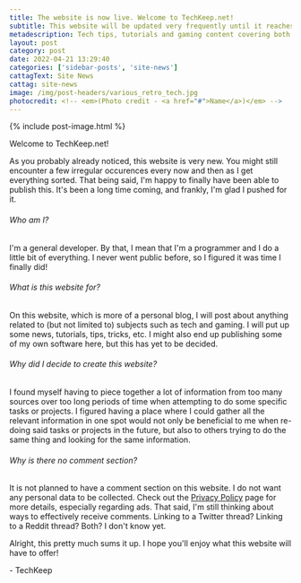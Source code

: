```yaml
---
title: The website is now live. Welcome to TechKeep.net!
subtitle: This website will be updated very frequently until it reaches a stable state. More details below.
metadescription: Tech tips, tutorials and gaming content covering both new and old devices on all platforms, curated by a dev.
layout: post
category: post
date: 2022-04-21 13:29:40
categories: ['sidebar-posts', 'site-news']
cattagText: Site News
cattag: site-news
image: /img/post-headers/various_retro_tech.jpg
photocredit: <!-- <em>(Photo credit - <a href="#">Name</a>)</em> -->
---
```


{% include post-image.html %}

<p>Welcome to TechKeep.net!</p>

<p>As you probably already noticed, this website is very new. You might still encounter a few irregular occurences every now and then as I get everything sorted. That being said, I'm happy to finally have been able to publish this. It's been a long time coming, and frankly, I'm glad I pushed for it.</p>

<h6>Who am I?</h6>
<p>I'm a general developer. By that, I mean that I'm a programmer and I do a little bit of everything. I never went public before, so I figured it was time I finally did!</p>

<h6>What is this website for?</h6>
<p>On this website, which is more of a personal blog, I will post about anything related to (but not limited to) subjects such as tech and gaming. I will put up some news, tutorials, tips, tricks, etc. I might also end up publishing some of my own software here, but this has yet to be decided.</p>

<h6>Why did I decide to create this website?</h6>
<p>I found myself having to piece together a lot of information from too many sources over too long periods of time when attempting to do some specific tasks or projects. I figured having a place where I could gather all the relevant information in one spot would not only be beneficial to me when re-doing said tasks or projects in the future, but also to others trying to do the same thing and looking for the same information.</p>

<h6>Why is there no comment section?</h6>
<p>It is not planned to have a comment section on this website. I do not want any personal data to be collected. Check out the <a href="/privacy-policy/">Privacy Policy</a> page for more details, especially regarding ads. That said, I'm still thinking about ways to effectively receive comments. Linking to a Twitter thread? Linking to a Reddit thread? Both? I don't know yet.</p>

<p>Alright, this pretty much sums it up. I hope you'll enjoy what this website will have to offer!</p>

<p>- TechKeep</p>